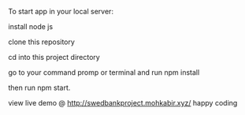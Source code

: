 To start app in your local server:

install node js

clone this repository

cd into this project directory

go to your command promp or terminal and run npm install

then run npm start.

view live demo @ http://swedbankproject.mohkabir.xyz/ happy coding
